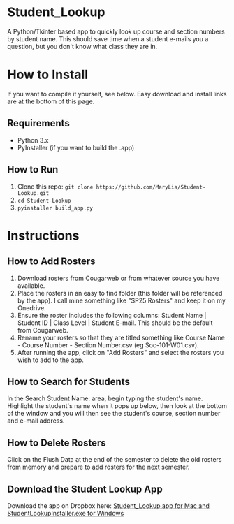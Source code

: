 # Student_Lookup
A Python/Tkinter based app to quickly look up course and section numbers by student name. This should save time when a student e-mails you a question, but you don't know what class they are in.

# How to Install
If you want to compile it yourself, see below.
Easy download and install links are at the bottom of this page.

## Requirements
- Python 3.x
- PyInstaller (if you want to build the .app)

## How to Run
1. Clone this repo: `git clone https://github.com/MaryLia/Student-Lookup.git`
2. `cd Student-Lookup`
3. `pyinstaller build_app.py`

# Instructions

## How to Add Rosters
1. Download rosters from Cougarweb or from whatever source you have available.
2. Place the rosters in an easy to find folder (this folder will be referenced by the app). I call mine something like "SP25 Rosters" and keep it on my Onedrive.
3. Ensure the roster includes the following columns: Student Name | Student ID | Class Level | Student E-mail.  This should be the default from Cougarweb.
4. Rename your rosters so that they are titled something like Course Name - Course Number - Section Number.csv (eg Soc-101-W01.csv).
5. After running the app, click on "Add Rosters" and select the rosters you wish to add to the app.

## How to Search for Students
In the Search Student Name: area, begin typing the student's name. Highlight the student's name when it pops up below, then look at the bottom of the window and you will then see the student's course, section number and e-mail address. 

## How to Delete Rosters
Click on the Flush Data at the end of the semester to delete the old rosters from memory and prepare to add rosters for the next semester.

## Download the Student Lookup App
Download the app on Dropbox here: [Student_Lookup.app for Mac and StudentLookupInstaller.exe for Windows](https://www.dropbox.com/scl/fo/kw9d7h9j8hh5ayhnib3au/AKnY_ZPavaijGPaKBV4cRUQ?rlkey=7qb1s3zttnvcxmd6tc1b4r88i&st=0pavdsn8&dl=0)
